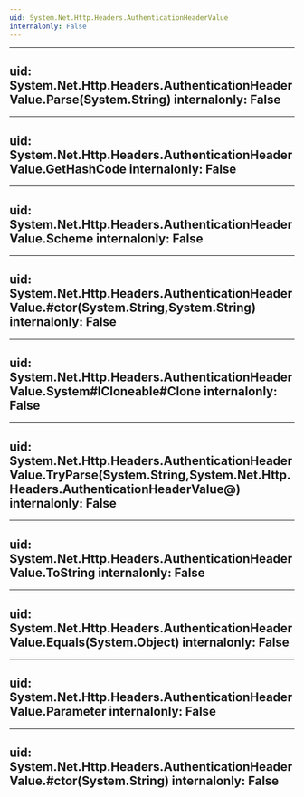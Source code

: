 ```yaml
---
uid: System.Net.Http.Headers.AuthenticationHeaderValue
internalonly: False
---
```


---
uid: System.Net.Http.Headers.AuthenticationHeaderValue.Parse(System.String)
internalonly: False
---

---
uid: System.Net.Http.Headers.AuthenticationHeaderValue.GetHashCode
internalonly: False
---

---
uid: System.Net.Http.Headers.AuthenticationHeaderValue.Scheme
internalonly: False
---

---
uid: System.Net.Http.Headers.AuthenticationHeaderValue.#ctor(System.String,System.String)
internalonly: False
---

---
uid: System.Net.Http.Headers.AuthenticationHeaderValue.System#ICloneable#Clone
internalonly: False
---

---
uid: System.Net.Http.Headers.AuthenticationHeaderValue.TryParse(System.String,System.Net.Http.Headers.AuthenticationHeaderValue@)
internalonly: False
---

---
uid: System.Net.Http.Headers.AuthenticationHeaderValue.ToString
internalonly: False
---

---
uid: System.Net.Http.Headers.AuthenticationHeaderValue.Equals(System.Object)
internalonly: False
---

---
uid: System.Net.Http.Headers.AuthenticationHeaderValue.Parameter
internalonly: False
---

---
uid: System.Net.Http.Headers.AuthenticationHeaderValue.#ctor(System.String)
internalonly: False
---
